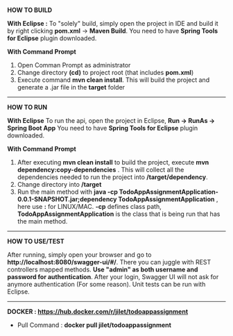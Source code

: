**HOW TO BUILD** 

**With Eclipse :**
To "solely" build, simply open the project in IDE and build it by right clicking **pom.xml** -> **Maven Build**.
You need to have **Spring Tools for Eclipse** plugin downloaded.


**With Command Prompt**
1. Open Comman Prompt as administrator 
2. Change directory **(cd)** to project root (that includes **pom.xml**)
3. Execute command  **mvn clean install**. This will build the project and generate a .jar file in the **target** folder


------------------------------------------------------------------------------------------------------------------------------------------------------------------------


**HOW TO RUN**

**With Eclipse**
To run the api, open the project in Eclipse, **Run -> RunAs -> Spring Boot App**
You need to have **Spring Tools for Eclipse** plugin downloaded.


**With Command Prompt**
1. After executing **mvn clean install** to build the project, execute **mvn dependency:copy-dependencies** . This will collect all the dependencies needed to 
   run the project into **/target/dependency**.
2. Change directory into **/target**
3. Run the main method with **java -cp TodoAppAssignmentApplication-0.0.1-SNAPSHOT.jar;dependency TodoAppAssignmentApplication** , here use **:** for LINUX/MAC.
   **-cp** defines class path, **TodoAppAssignmentApplication** is the class that is being run that has the main method.
   
------------------------------------------------------------------------------------------------------------------------------------------------------------------------
   
   
**HOW TO USE/TEST**
   
   After running, simply open your browser and go to **http://localhost:8080/swagger-ui/#/**. There you can juggle with REST controllers mapped methods. 
   **Use "admin" as both username and password for authentication**. After your login, Swagger UI will not ask for anymore authentication (For some reason). 
   Unit tests can be run with Eclipse.
   
------------------------------------------------------------------------------------------------------------------------------------------------------------------------

**DOCKER : https://hub.docker.com/r/jilet/todoappassignment**
- Pull Command : **docker pull jilet/todoappassignment**

